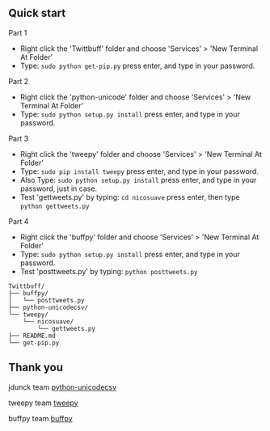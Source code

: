 ## Quick start

Part 1

- Right click the 'Twittbuff' folder and choose 'Services' > 'New Terminal At Folder'
- Type: `sudo python get-pip.py` press enter, and type in your password.

Part 2

- Right click the 'python-unicode' folder and choose 'Services' > 'New Terminal At Folder'
- Type: `sudo python setup.py install` press enter, and type in your password.

Part 3

- Right click the 'tweepy' folder and choose 'Services' > 'New Terminal At Folder'
- Type: `sudo pip install tweepy` press enter, and type in your password.
- Also Type: `sudo python setup.py install` press enter, and type in your password, just in case.
- Test 'gettweets.py' by typing: `cd nicosuave` press enter, then type `python gettweets.py`

Part 4 

- Right click the 'buffpy' folder and choose 'Services' > 'New Terminal At Folder'
- Type: `sudo python setup.py install` press enter, and type in your password.
- Test 'posttweets.py' by typing: `python posttweets.py`

```
Twittbuff/
├── buffpy/
│   └── posttweets.py
├── python-unicodecsv/
└── tweepy/
	└── nicosuave/
		└── gettweets.py
├── README.md
└── get-pip.py
```

## Thank you

jdunck team [python-unicodecsv](https://github.com/jdunck/python-unicodecsv)

tweepy team [tweepy](https://github.com/tweepy/tweepy)

buffpy team [buffpy](https://github.com/vtemian/buffpy)
